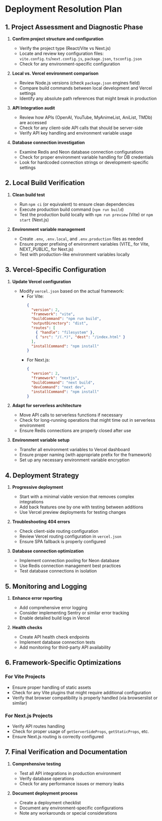 # Deployment Resolution Plan

## 1. Project Assessment and Diagnostic Phase

1. **Confirm project structure and configuration**
   - Verify the project type (React/Vite vs Next.js)
   - Locate and review key configuration files: `vite.config.ts`/`next.config.js`, `package.json`, `tsconfig.json`
   - Check for any environment-specific configuration

2. **Local vs. Vercel environment comparison**
   - Review Node.js versions (check `package.json` engines field)
   - Compare build commands between local development and Vercel settings
   - Identify any absolute path references that might break in production

3. **API Integration audit**
   - Review how APIs (OpenAI, YouTube, MyAnimeList, AniList, TMDb) are accessed
   - Check for any client-side API calls that should be server-side
   - Verify API key handling and environment variable usage

4. **Database connection investigation**
   - Examine Redis and Neon database connection configurations
   - Check for proper environment variable handling for DB credentials
   - Look for hardcoded connection strings or development-specific settings

## 2. Local Build Verification

1. **Clean build test**
   - Run `npm ci` (or equivalent) to ensure clean dependencies
   - Execute production build command (`npm run build`)
   - Test the production build locally with `npm run preview` (Vite) or `npm start` (Next.js)

2. **Environment variable management**
   - Create `.env`, `.env.local`, and `.env.production` files as needed
   - Ensure proper prefixing of environment variables (VITE_ for Vite, NEXT_PUBLIC_ for Next.js)
   - Test with production-like environment variables locally

## 3. Vercel-Specific Configuration

1. **Update Vercel configuration**
   - Modify `vercel.json` based on the actual framework:
     - For Vite:
       ```json
       {
         "version": 2,
         "framework": "vite",
         "buildCommand": "npm run build",
         "outputDirectory": "dist",
         "routes": [
           { "handle": "filesystem" },
           { "src": "/(.*)", "dest": "/index.html" }
         ],
         "installCommand": "npm install"
       }
       ```
     - For Next.js:
       ```json
       {
         "version": 2,
         "framework": "nextjs",
         "buildCommand": "next build",
         "devCommand": "next dev",
         "installCommand": "npm install"
       }
       ```

2. **Adapt for serverless architecture**
   - Move API calls to serverless functions if necessary
   - Check for long-running operations that might time out in serverless environment
   - Ensure Redis connections are properly closed after use

3. **Environment variable setup**
   - Transfer all environment variables to Vercel dashboard
   - Ensure proper naming (with appropriate prefix for the framework)
   - Set up any necessary environment variable encryption

## 4. Deployment Strategy

1. **Progressive deployment**
   - Start with a minimal viable version that removes complex integrations
   - Add back features one by one with testing between additions
   - Use Vercel preview deployments for testing changes

2. **Troubleshooting 404 errors**
   - Check client-side routing configuration
   - Review Vercel routing configuration in `vercel.json`
   - Ensure SPA fallback is properly configured

3. **Database connection optimization**
   - Implement connection pooling for Neon database
   - Use Redis connection management best practices
   - Test database connections in isolation

## 5. Monitoring and Logging

1. **Enhance error reporting**
   - Add comprehensive error logging
   - Consider implementing Sentry or similar error tracking
   - Enable detailed build logs in Vercel

2. **Health checks**
   - Create API health check endpoints
   - Implement database connection tests
   - Add monitoring for third-party API availability

## 6. Framework-Specific Optimizations

### For Vite Projects
- Ensure proper handling of static assets
- Check for any Vite plugins that might require additional configuration
- Verify that browser compatibility is properly handled (via browserslist or similar)

### For Next.js Projects
- Verify API routes handling
- Check for proper usage of `getServerSideProps`, `getStaticProps`, etc.
- Ensure Next.js routing is correctly configured

## 7. Final Verification and Documentation

1. **Comprehensive testing**
   - Test all API integrations in production environment
   - Verify database operations
   - Check for any performance issues or memory leaks

2. **Document deployment process**
   - Create a deployment checklist
   - Document any environment-specific configurations
   - Note any workarounds or special considerations
